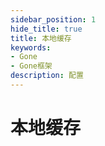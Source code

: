 ```yaml
---
sidebar_position: 1
hide_title: true
title: 本地缓存
keywords:
- Gone
- Gone框架
description: 配置
---
```


# 本地缓存


